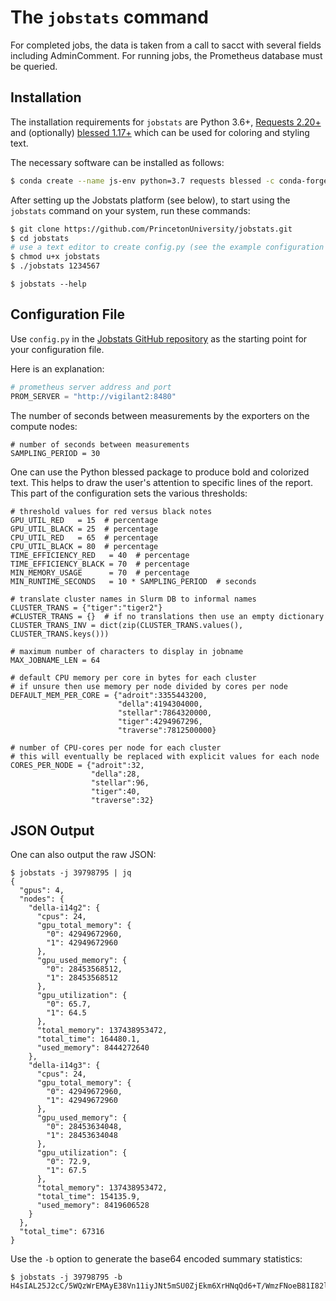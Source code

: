 # The `jobstats` command

For completed jobs, the data is taken from a call to sacct with several fields including AdminComment. For running jobs, the Prometheus database must be queried.

## Installation

The installation requirements for `jobstats` are Python 3.6+, [Requests 2.20+](https://pypi.org/project/requests/) and (optionally) [blessed 1.17+](https://pypi.org/project/blessed/) which can be used for coloring and styling text.

The necessary software can be installed as follows:

```bash
$ conda create --name js-env python=3.7 requests blessed -c conda-forge
```

After setting up the Jobstats platform (see below), to start using the `jobstats` command on your system, run these commands:

```bash
$ git clone https://github.com/PrincetonUniversity/jobstats.git
$ cd jobstats
# use a text editor to create config.py (see the example configuration file below)
$ chmod u+x jobstats
$ ./jobstats 1234567
```


```
$ jobstats --help
```

## Configuration File

Use `config.py` in the [Jobstats GitHub repository](https://github.com/PrincetonUniversity/jobstats) as the starting point for your configuration file.

Here is an explanation:

```python
# prometheus server address and port
PROM_SERVER = "http://vigilant2:8480"
```

The number of seconds between measurements by the exporters on the compute nodes:

```
# number of seconds between measurements
SAMPLING_PERIOD = 30
```

One can use the Python blessed package to produce bold and colorized text. This
helps to draw the user's attention to specific lines of the report. This part
of the configuration sets the various thresholds:

```
# threshold values for red versus black notes
GPU_UTIL_RED   = 15  # percentage
GPU_UTIL_BLACK = 25  # percentage
CPU_UTIL_RED   = 65  # percentage
CPU_UTIL_BLACK = 80  # percentage
TIME_EFFICIENCY_RED   = 40  # percentage
TIME_EFFICIENCY_BLACK = 70  # percentage
MIN_MEMORY_USAGE      = 70  # percentage
MIN_RUNTIME_SECONDS   = 10 * SAMPLING_PERIOD  # seconds
```

```
# translate cluster names in Slurm DB to informal names
CLUSTER_TRANS = {"tiger":"tiger2"}
#CLUSTER_TRANS = {}  # if no translations then use an empty dictionary
CLUSTER_TRANS_INV = dict(zip(CLUSTER_TRANS.values(), CLUSTER_TRANS.keys()))

# maximum number of characters to display in jobname
MAX_JOBNAME_LEN = 64

# default CPU memory per core in bytes for each cluster
# if unsure then use memory per node divided by cores per node
DEFAULT_MEM_PER_CORE = {"adroit":3355443200,
                        "della":4194304000,
                        "stellar":7864320000,
                        "tiger":4294967296,
                        "traverse":7812500000}

# number of CPU-cores per node for each cluster
# this will eventually be replaced with explicit values for each node
CORES_PER_NODE = {"adroit":32,
                  "della":28,
                  "stellar":96,
                  "tiger":40,
                  "traverse":32}
```


## JSON Output

One can also output the raw JSON:

```
$ jobstats -j 39798795 | jq
{
  "gpus": 4,
  "nodes": {
    "della-i14g2": {
      "cpus": 24,
      "gpu_total_memory": {
        "0": 42949672960,
        "1": 42949672960
      },
      "gpu_used_memory": {
        "0": 28453568512,
        "1": 28453568512
      },
      "gpu_utilization": {
        "0": 65.7,
        "1": 64.5
      },
      "total_memory": 137438953472,
      "total_time": 164480.1,
      "used_memory": 8444272640
    },
    "della-i14g3": {
      "cpus": 24,
      "gpu_total_memory": {
        "0": 42949672960,
        "1": 42949672960
      },
      "gpu_used_memory": {
        "0": 28453634048,
        "1": 28453634048
      },
      "gpu_utilization": {
        "0": 72.9,
        "1": 67.5
      },
      "total_memory": 137438953472,
      "total_time": 154135.9,
      "used_memory": 8419606528
    }
  },
  "total_time": 67316
}
```

Use the `-b` option to generate the base64 encoded summary statistics:

```
$ jobstats -j 39798795 -b
H4sIAL25J2cC/5WQzWrEMAyE38Vn11iyJNt5mSU0ZjEkm6XrHNqQd6+T/WmzFNoeB81I82lWp7FLF9XMqkt9375koCOusoyl7Q9DGsa3d9WA8+RCZEcetZouqXuMAhGhRyGrb6GSh1QjQhSsAa1ez1O9gKTV8Twd9otnBaohjBTFY5S6w+70cg3tLs6rBwOxYwkMtRDs9D1Tcp8/2pLH0y0jbPxmFjK8VNsXs/snM9RuwhiemJnAsYm/MdsnZvgD851RHFkK+vGDq/6ZeUX1hjezRxOXFfp7YfEOZIvWtrR8AhsXFkMPAgAA
```
